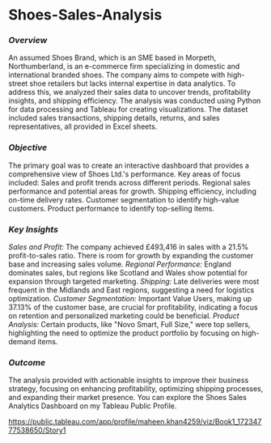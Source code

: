 # Shoes-Sales-Analysis
### *Overview*
An assumed Shoes Brand, which is an SME based in Morpeth, Northumberland, is an e-commerce firm specializing in domestic and international branded shoes. The company aims to compete with high-street shoe retailers but lacks internal expertise in data analytics. To address this, we analyzed their sales data to uncover trends, profitability insights, and shipping efficiency.
The analysis was conducted using Python for data processing and Tableau for creating visualizations. The dataset included sales transactions, shipping details, returns, and sales representatives, all provided in Excel sheets.

### *Objective*
The primary goal was to create an interactive dashboard that provides a comprehensive view of Shoes Ltd.'s performance. Key areas of focus included:
  Sales and profit trends across different periods.
  Regional sales performance and potential areas for growth.
  Shipping efficiency, including on-time delivery rates.
  Customer segmentation to identify high-value customers.
  Product performance to identify top-selling items.

### *Key Insights*
*Sales and Profit:* The company achieved £493,416 in sales with a 21.5% profit-to-sales ratio. There is room for growth by expanding the customer base and increasing sales volume.
*Regional Performance:* England dominates sales, but regions like Scotland and Wales show potential for expansion through targeted marketing.
*Shipping:* Late deliveries were most frequent in the Midlands and East regions, suggesting a need for logistics optimization.
*Customer Segmentation:* Important Value Users, making up 37.13% of the customer base, are crucial for profitability, indicating a focus on retention and personalized marketing could be beneficial.
*Product Analysis:* Certain products, like "Novo Smart, Full Size," were top sellers, highlighting the need to optimize the product portfolio by focusing on high-demand items.

### *Outcome*
The analysis provided with actionable insights to improve their business strategy, focusing on enhancing profitability, optimizing shipping processes, and expanding their market presence.
You can explore the Shoes Sales Analytics Dashboard on my Tableau Public Profile.

https://public.tableau.com/app/profile/maheen.khan4259/viz/Book1_17234777538650/Story1


